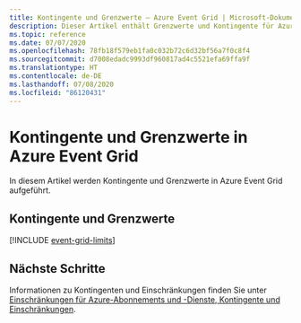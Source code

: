 ```yaml
---
title: Kontingente und Grenzwerte – Azure Event Grid | Microsoft-Dokumentation
description: Dieser Artikel enthält Grenzwerte und Kontingente für Azure Event Grid. Beispielsweise die Anzahl der Abonnements für ein Thema, die Anzahl von benutzerdefinierten Themen pro Abonnement usw.
ms.topic: reference
ms.date: 07/07/2020
ms.openlocfilehash: 78fb18f579eb1fa0c032b72c6d32bf56a7f0c8f4
ms.sourcegitcommit: d7008edadc9993df960817ad4c5521efa69ffa9f
ms.translationtype: HT
ms.contentlocale: de-DE
ms.lasthandoff: 07/08/2020
ms.locfileid: "86120431"
---
```

# <a name="azure-event-grid-quotas-and-limits"></a>Kontingente und Grenzwerte in Azure Event Grid
In diesem Artikel werden Kontingente und Grenzwerte in Azure Event Grid aufgeführt. 

## <a name="quotas-and-limits"></a>Kontingente und Grenzwerte
[!INCLUDE [event-grid-limits](../../includes/event-grid-limits.md)]

## <a name="next-steps"></a>Nächste Schritte
Informationen zu Kontingenten und Einschränkungen finden Sie unter [Einschränkungen für Azure-Abonnements und -Dienste, Kontingente und Einschränkungen](..//azure-resource-manager/management/azure-subscription-service-limits.md). 
